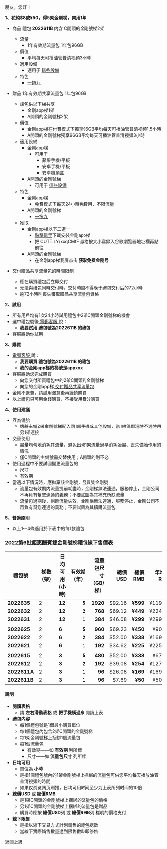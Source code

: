 朋友，您好！

<strong>1、花約$8或¥50，得5架金剛梯，爽用1年</strong>
- 商品 禮包<strong> 2022611B </strong> 内含 C開頭的金剛號梯2架
  - 流量
    - 1年有效期流量包 1年包96GB
  - 價值
    - 平均每天可播油管普清视頻3小時
  - 適用設備
    - 適用于 [這些設備](https://github.com/a2zitpro/web/blob/master/LadderFree/kkDictionary/KKLadderConfigration/KKLadderConfigration.md)
  - 特色
    - [一拖九](https://github.com/a2zitpro/web/blob/master/LadderFree/kkDictionary/OneForNine.md)
- 贈品 1年有效期共享流量包 1年包96GB
  - 該包供以下梯共享
    - 金剛app梯1架
    - A開頭的金剛號梯2架
  - 價值
    - 金剛app梯在付費模式下獨享96GB平均每天可播油管普清视頻1.5小時
    - A開頭的金剛號梯獨享96GB平均每天可播油管普清视頻3小時
  - 適用設備
    - 金剛app梯
      - 可用于
        - 蘋果手機/平板
        - 安卓手機/平板
        - 安卓機頂盒
    - A開頭的金剛號梯
      - 可用于 [這些設備](https://github.com/a2zitpro/web/blob/master/LadderFree/kkDictionary/KKLadderConfigration/KKLadderConfigration.md)
  - 特色
    - 金剛app梯
      - 免費模式下每天24小時免費用，不限流量
    - A開頭的金剛號梯
      - [一拖九](https://github.com/a2zitpro/web/blob/master/LadderFree/kkDictionary/OneForNine.md)
  - 獲取
    - 金剛app梯以下二選一
      - [點擊這里](https://CUTT.LY/xxqCMtF)下載安裝金剛app梯
      - 把 CUTT.LY/xxqCMtF 嚴格按大小寫録入谷歌瀏覽器地址欄再點前往
    - A開頭的金剛號梯
      - 在金刚app梯我屏点击<strong> 获取免费金刚号</strong>

- 交付贈品共享流量包的時間限制
  - 應在購買禮包后立即交付
  - 无法與禮包同時交付時，交付時間不得晚于禮包交付后的72小時
  - 逾72小時則喪失獲取贈品共享流量包資格

<Strong>2、試用 </Strong>
  - 所有用戶均有1次24小時試用禮包中2架C開頭金剛號梯的機會
  - 選中禮包號後[ 電郵客服 ](mailto:cs@a2zit.us)說：
    - <strong> 我要試用 禮包號為2022611B 的禮包</strong>
  - 客服將助你試用

<Strong>3、購買 </Strong>
  - [ 電郵客服 ](mailto:cs@a2zit.us)說：
    - <strong> 我要購買 禮包號為2022611B 的禮包</strong>
    - <strong> 我的金剛app梯的梯號是appxxx</strong>
  - 客服將助您完成購買
    - 向您交付所買禮包中的2架C開頭的金剛號梯
    - 向您的金剛app梯[ 交付贈品共享流量包 ](https://github.com/atzitpro/web/blob/master/LadderFree/kkDictionary/Price/DeliveryPoints.md)
  - 金剛不退費，請試用滿意後再謹慎購買
  - 以上禮包只可用金錢購買，不接受用積分購買

<Strong>4、使用建議 </Strong>

 - 互為備胎
    - 應將主備2架金剛號梯配入同1部手機或其他設備，當1架偶爾短時不通時用另1架連接
  - 交替使用
    - 盡量均勻地消耗其流量，避免出現1架流量過早消耗殆盡、喪失備胎作用的情況
    - 僅C開頭的主備號需交替使用；A開頭的則不必
  - 使用過程中不要試圖變更流量包的
    - 尺寸
    - 有效期
  - 當遇以下情況時，應拋棄該金剛號，另買雙金剛號
    - 流量包有效期内流量提前耗盡時，金剛梯無法連通，服務停止，金剛公司不再負有幫您連通的義務；不要試圖為其補充所缺流量
    - 流量包過期後，剩餘流量失效，金剛梯無法連通，服務停止，金剛公司不再負有幫您連通的義務；不要試圖為其續購流量包

<Strong>5、普適原則</Strong>
- 以上1～4條適用於下表中的每1款禮包


### 2022第6批鉅惠酬賓雙金剛號梯禮包線下售價表


|禮包號| 梯數（架） | 日均可用(小時)| 有效期（年） | 流量包尺寸（GB/梯） | 總價 USD| 總價 RMB| 年均價RMB|月均價RMB| 匯率 | 線下限售(單) |
|-----|-----|-------|---:|---:|-------:|------:|------:|----:|---|------|
| <strong> 2022635|2| <strong> 12| <strong> 5| <strong> 1920|$92.16| <strong> ¥599|¥119.81|¥9.98 | 6.50 |10,000|
| <strong> 2022632|2| <strong> 12| <strong> 2| <strong> 768|$69.12| <strong> ¥449|¥224.50 |¥18.71| 6.50 |10,000 |
| <strong> 2022631|2| <strong> 12| <strong> 1| <strong> 384|$46.08| <strong> ¥299|¥299.00 |¥24.92| 6.50 |10,000 |
||||||||||||
| <strong> 2022625|2| <strong> 6| <strong> 5| <strong> 960|$69.23| <strong> ¥450|¥90.00|¥7.50| 6.50 |10,000|
| <strong> 2022622|2| <strong> 6| <strong> 2| <strong> 384|$52.00| <strong> ¥338|¥169.00 |¥14.08| 6.50 |10,000 |
| <strong> 2022621|2| <strong> 6| <strong> 1| <strong> 192|$34.62| <strong> ¥225|¥225.00 |¥18.75| 6.50 |10,000 |
||||||||||||
| <strong> 2022615|2| <strong> 3| <strong> 5| <strong> 480|$52.00| <strong> ¥338|¥67.60| ¥5.63 | 6.50 |10,000|
| <strong> 2022612|2| <strong> 3| <strong> 2| <strong> 192|$39.08| <strong> ¥254|¥127.00 |¥10.58| 6.50 |10,000 |
| <strong> 2022611A|2| <strong> 3| <strong> 1| <strong> 96|$26.08| <strong> ¥169|¥169.00 |¥14.08| 6.50 |10,000 |
| <strong> 2022611B|2| <strong> 3| <strong> 1| <strong>  96| $7.69| <strong> ¥50|¥50.00 |¥4.17| 6.50 |10,000 |

#### 說明

<!--
- 上表所列禮包是為酬謝長期跟隨金剛的忠誠用戶而備
- 對金剛公司品德、產品質量尚持懷疑態度的新用戶請繞行
-->
- <Strong> 閱讀表格</Strong>
  - 請 <Strong>左右滑動表格</Strong> 或 <Strong>把手機橫過來</Strong> 閱讀上表
- <Strong>禮包内容 </Strong>
  - 每1個禮包號是1個最小購買單位
  - 每1個禮包內包含2架C開頭的金剛號梯
  - 每1架金剛號梯上捆綁1個流量包
  - 每1個流量包
    - 有效期——如<strong> 有效期 </strong>列所標
    - 尺寸——如<strong> 流量包尺寸 </strong>列所標
- <strong>日均可用 </strong>
  - 單位為<strong> 小時</strong>
  - 是指1個禮包號內的1架金剛號梯上捆綁的流量包可供您平均每天播放油管普清視頻的時間
  - 如果仅浏览网页刷推，日均可用时间至少为上表所列时间的10倍
- <strong>總價USD </strong>或<strong> 總價RMB </strong>
  - 是1架C開頭的金剛號梯上捆綁的流量包的價格
  - 另1架C開頭的金剛號梯上捆綁的流量包是贈品
  - 購買時應按<strong> 總價USD</strong>列 或<strong> 總價RMB</strong>列 標明的價格支付
- <strong>線下限售</strong>
  - 是指以線下交易方式計划銷售的禮包總數
  - 當線下實際銷售數量達到限售數時即停售

[返回上級](https://github.com/a2zitpro/web/blob/master/LadderFree/kkDictionary/Price/KKDTPrice.md)
